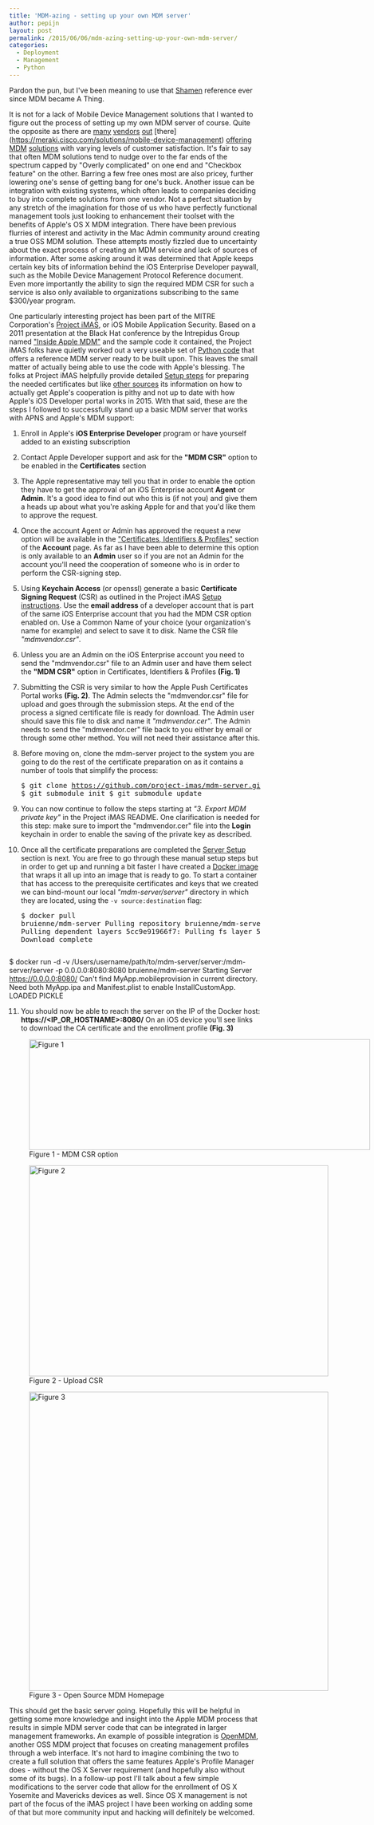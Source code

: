 ```yaml
---
title: 'MDM-azing - setting up your own MDM server'
author: pepijn
layout: post
permalink: /2015/06/06/mdm-azing-setting-up-your-own-mdm-server/
categories:
  - Deployment
  - Management
  - Python
---
```

Pardon the pun, but I've been meaning to use that [Shamen](https://www.youtube.com/watch?v=hxoe-xUYL8g) reference ever since MDM became A Thing.

It is not for a lack of Mobile Device Management solutions that I wanted to figure out the process of setting up my own MDM server of course. Quite the opposite as there are [many](http://www.air-watch.com/solutions/mobile-device-management) [vendors](http://www.jamfsoftware.com/products/casper-suite/) [out](http://www.bushel.com/) [there] (https://meraki.cisco.com/solutions/mobile-device-management) [offering](http://www.maas360.com/products/mobile-device-management/) [MDM](https://www.mobileiron.com/en/solutions/mobile-device-management-mdm) [solutions](http://www.symantec.com/mobile-device-management/) with varying levels of customer satisfaction. It's fair to say that often MDM solutions tend to nudge over to the far ends of the spectrum capped by "Overly complicated" on one end and "Checkbox feature" on the other. Barring a few free ones most are also pricey, further lowering one's sense of getting bang for one's buck. Another issue can be integration with existing systems, which often leads to companies deciding to buy into complete solutions from one vendor. Not a perfect situation by any stretch of the imagination for those of us who have perfectly functional management tools just looking to enhancement their toolset with the benefits of Apple's OS X MDM integration. There have been previous flurries of interest and activity in the Mac Admin community around creating a true OSS MDM solution. These attempts mostly fizzled due to uncertainty about the exact process of creating an MDM service and lack of sources of information. After some asking around it was determined that Apple keeps certain key bits of information behind the iOS Enterprise Developer paywall, such as the Mobile Device Management Protocol Reference document. Even more importantly the ability to sign the required MDM CSR for such a service is also only available to organizations subscribing to the same $300/year program.<!--more-->

One particularly interesting project has been part of the MITRE Corporation's [Project iMAS](https://github.com/project-imas/about), or iOS Mobile Application Security. Based on a 2011 presentation at the Black Hat conference by the Intrepidus Group named ["Inside Apple MDM"](https://github.com/intrepidusgroup/imdmtools/raw/master/Presentations/InsideAppleMDM_BlackHatUSA_2011.pdf) and the sample code it contained, the Project iMAS folks have quietly worked out a very useable set of [Python code](https://github.com/project-imas/mdm-server) that offers a reference MDM server ready to be built upon. This leaves the small matter of actually being able to use the code with Apple's blessing. The folks at Project iMAS helpfully provide detailed [Setup steps](https://github.com/project-imas/mdm-server#setup) for preparing the needed certificates but like [other sources](http://www.blueboxmoon.com/wordpress/?p=877) its information on how to actually get Apple's cooperation is pithy and not up to date with how Apple's iOS Developer portal works in 2015. With that said, these are the steps I followed to successfully stand up a basic MDM server that works with APNS and Apple's MDM support:

  1. Enroll in Apple's **iOS Enterprise Developer** program or have yourself added to an existing subscription
  2. Contact Apple Developer support and ask for the **"MDM CSR"** option to be enabled in the **Certificates** section
  3. The Apple representative may tell you that in order to enable the option they have to get the approval of an iOS Enterprise account **Agent** or **Admin**. It's a good idea to find out who this is (if not you) and give them a heads up about what you're asking Apple for and that you'd like them to approve the request.
  4. Once the account Agent or Admin has approved the request a new option will be available in the ["Certificates, Identifiers & Profiles"](https://developer.apple.com/account/ios/certificate/certificateCreate.action) section of the **Account** page. As far as I have been able to determine this option is only available to an **Admin** user so if you are not an Admin for the account you'll need the cooperation of someone who is in order to perform the CSR-signing step.
  5. Using **Keychain Access** (or openssl) generate a basic **Certificate Signing Request** (CSR) as outlined in the Project iMAS [Setup instructions](https://github.com/project-imas/mdm-server#setup). Use the **email address** of a developer account that is part of the same iOS Enterprise account that you had the MDM CSR option enabled on. Use a Common Name of your choice (your organization's name for example) and select to save it to disk. Name the CSR file *"mdmvendor.csr"*.
  6. Unless you are an Admin on the iOS Enterprise account you need to send the "mdmvendor.csr" file to an Admin user and have them select the **"MDM CSR"** option in Certificates, Identifiers & Profiles **(Fig. 1)**
  7. Submitting the CSR is very similar to how the Apple Push Certificates Portal works **(Fig. 2)**. The Admin selects the "mdmvendor.csr" file for upload and goes through the submission steps. At the end of the process a signed certificate file is ready for download. The Admin user should save this file to disk and name it *"mdmvendor.cer"*. The Admin needs to send the "mdmvendor.cer" file back to you either by email or through some other method. You will not need their assistance after this.
  8. Before moving on, clone the mdm-server project to the system you are going to do the rest of the certificate preparation on as it contains a number of tools that simplify the process: <pre class="brush: bash; title: ; notranslate" title="">$ git clone https://github.com/project-imas/mdm-server.git
$ git submodule init
$ git submodule update</pre>

  9. You can now continue to follow the steps starting at *"3. Export MDM private key"* in the Project iMAS README. One clarification is needed for this step: make sure to import the "mdmvendor.cer" file into the **Login** keychain in order to enable the saving of the private key as described.
 10. Once all the certificate preparations are completed the [Server Setup](https://github.com/project-imas/mdm-server#server-setup) section is next. You are free to go through these manual setup steps but in order to get up and running a bit faster I have created a [Docker image](https://registry.hub.docker.com/u/bruienne/mdm-server/) that wraps it all up into an image that is ready to go. To start a container that has access to the prerequisite certificates and keys that we created we can bind-mount our local *"mdm-server/server"* directory in which they are located, using the `-v source:destination` flag: <pre class="brush: bash; title: ; notranslate" title="">$ docker pull bruienne/mdm-server
Pulling repository bruienne/mdm-server
b7de3133ff98: Pulling dependent layers
5cc9e91966f7: Pulling fs layer
511136ea3c5a: Download complete

$ docker run -d -v /Users/username/path/to/mdm-server/server:/mdm-server/server -p 0.0.0.0:8080:8080 bruienne/mdm-server
Starting Server
https://0.0.0.0:8080/
Can't find MyApp.mobileprovision in current directory.
Need both MyApp.ipa and Manifest.plist to enable InstallCustomApp.
LOADED PICKLE
</pre>

 11. You should now be able to reach the server on the IP of the Docker host: **https://<IP\_OR\_HOSTNAME>:8080/** On an iOS device you'll see links to download the CA certificate and the enrollment profile **(Fig. 3)**

<figure id="attachment_515" class="thumbnail wp-caption alignleft" style="width: 694px"><img src="http://enterprisemac.bruienne.com/wp-content/uploads/2015/06/MDM-CSR.png" alt="Figure 1" width="684" height="222" class="size-full wp-image-515" /><figcaption class="caption wp-caption-text">Figure 1 - MDM CSR option</figcaption></figure>  
<figure id="attachment_523" class="thumbnail wp-caption alignleft" style="width: 610px"><img src="http://enterprisemac.bruienne.com/wp-content/uploads/2015/06/PushPortal.png" alt="Figure 2" width="600" height="423" class="size-full wp-image-523" /><figcaption class="caption wp-caption-text">Figure 2 - Upload CSR</figcaption></figure>  
<figure class="thumbnail wp-caption alignleft" style="width: 610px"><img src="https://raw.githubusercontent.com/project-imas/mdm-server/master/images/deviceEnroll.jpg" alt="Figure 3" width="600" class="size-full" /><figcaption class="caption wp-caption-text">Figure 3 - Open Source MDM Homepage</figcaption></figure>

This should get the basic server going. Hopefully this will be helpful in getting some more knowledge and insight into the Apple MDM process that results in simple MDM server code that can be integrated in larger management frameworks. An example of possible integration is [OpenMDM](https://github.com/OpenMDM/OpenMDM), another OSS MDM project that focuses on creating management profiles through a web interface. It's not hard to imagine combining the two to create a full solution that offers the same features Apple's Profile Manager does - without the OS X Server requirement (and hopefully also without some of its bugs). In a follow-up post I'll talk about a few simple modifications to the server code that allow for the enrollment of OS X Yosemite and Mavericks devices as well. Since OS X management is not part of the focus of the iMAS project I have been working on adding some of that but more community input and hacking will definitely be welcomed.
